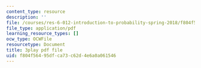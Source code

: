 ```yaml
---
content_type: resource
description: ''
file: /courses/res-6-012-introduction-to-probability-spring-2018/f804f56495dfca73c62d4e6a0a061546_uviHu6m_YnM.pdf
file_type: application/pdf
learning_resource_types: []
ocw_type: OCWFile
resourcetype: Document
title: 3play pdf file
uid: f804f564-95df-ca73-c62d-4e6a0a061546
---
```

